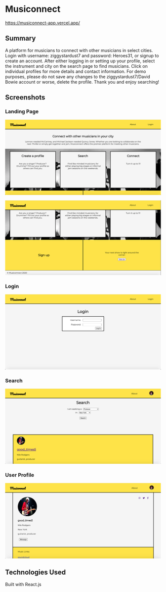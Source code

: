 # Musiconnect

https://musiconnect-app.vercel.app/

## Summary

A platform for musicians to connect with other musicians in select cities. Login with username: ziggystardust7 and password: Heroes31, or signup to create 
an account. After either logging in or setting up your profile, select the instrument and city on the search page to find musicians. Click on individual
profiles for more details and contact information. For demo purposes, please do not save any changes to the ziggystardust7/David Bowie account or worse, 
delete the profile. Thank you and enjoy searching!

## Screenshots

### Landing Page

![Alt](https://github.com/Jamesclifford7/musiconnect-app/blob/main/src/Images/mc-landing-screenshot.png)

![Alt](https://github.com/Jamesclifford7/musiconnect-app/blob/main/src/Images/mc-signup-screenshot.png)

### Login

![Alt](https://github.com/Jamesclifford7/musiconnect-app/blob/main/src/Images/mc-login-screenshot.png)

### Search

![Alt](https://github.com/Jamesclifford7/musiconnect-app/blob/main/src/Images/mc-search-screenshot.png)

### User Profile

![Alt](https://github.com/Jamesclifford7/musiconnect-app/blob/main/src/Images/mc-user-screenshot.png)

## Technologies Used

Built with React.js 

